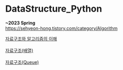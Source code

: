# DataStructure_Python
<b>~2023 Spring</b><br>
<a link="https://sehyeon-hong.tistory.com/category/Algorithm">https://sehyeon-hong.tistory.com/category/Algorithm<br>

  
<a href = "https://sehyeon-hong.tistory.com/8">자료구조와 알고리즘의 이해<br><br>
<a href = "https://sehyeon-hong.tistory.com/2">자료구조(배열)<br><br>
<a href = "https://sehyeon-hong.tistory.com/11">자료구조(Queue)<br><br>
